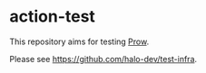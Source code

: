 # action-test

This repository aims for testing [Prow](https://prow.halo.run).

Please see <https://github.com/halo-dev/test-infra>.

